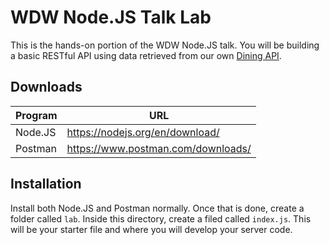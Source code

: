 # WDW Node.JS Talk Lab
This is the hands-on portion of the WDW Node.JS talk. You will be building a
basic RESTful API using data retrieved from our own 
[Dining API](https://github.com/ScottyLabs/dining-api).

## Downloads
| Program | URL |
|---|---|
|Node.JS| https://nodejs.org/en/download/ |
|Postman| https://www.postman.com/downloads/ |

## Installation
Install both Node.JS and Postman normally. Once that is done, create a folder called `lab`. Inside this directory, create a filed called `index.js`. This will be your starter file and where you will develop your server code.